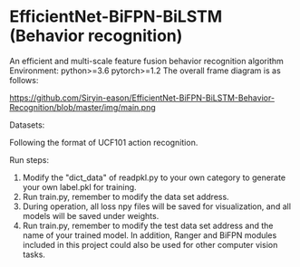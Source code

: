 #  EfficientNet-BiFPN-BiLSTM (Behavior recognition)

 An efficient and multi-scale feature fusion behavior recognition algorithm
Environment:
python>=3.6
pytorch>=1.2
The overall frame diagram is as follows:

https://github.com/Siryin-eason/EfficientNet-BiFPN-BiLSTM-Behavior-Recognition/blob/master/img/main.png

Datasets:

Following the format of UCF101 action recognition.

Run steps:

1. Modify the "dict_data" of readpkl.py to your own category to generate your own label.pkl for training.
2. Run train.py, remember to modify the data set address.
3. During operation, all loss npy files will be saved for visualization, and all models will be saved under weights.
4. Run train.py, remember to modify the test data set address and the name of your trained model.
In addition, Ranger and BiFPN modules included in this project could also be used for other computer vision tasks.
